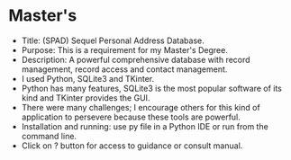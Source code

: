 # Master's
* Title: (SPAD) Sequel Personal Address Database.
* Purpose: This is a requirement for my Master's Degree.
* Description: A powerful comprehensive database with record management, record access and contact management.
* I used Python, SQLite3 and TKinter.
* Python has many features, SQLite3 is the most popular software of its kind and TKinter provides the GUI.
* There were many challenges; I encourage others for this kind of application to persevere because these tools are powerful.
* Installation and running: use py file in a Python IDE or run from the command line.
* Click on ? button for access to guidance or consult manual.
